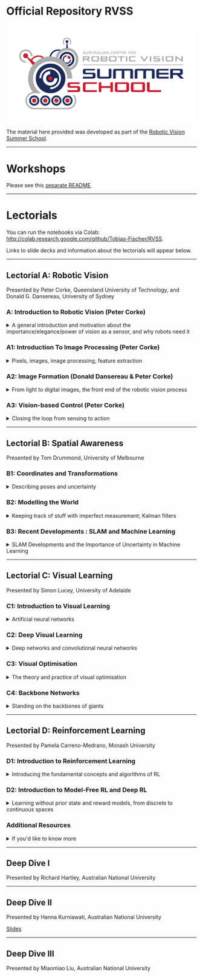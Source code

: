 # Official Repository RVSS

![logo](Pics/RVSS-logo-col.med.jpg)

The material here provided was developed as part of the [Robotic Vision Summer School](https://www.rvss.org.au/).

---
# Workshops
Please see this [separate README](https://github.com/dimitymiller/RVSS_Need4Speed).

---
# Lectorials
You can run the notebooks via Colab: http://colab.research.google.com/github/Tobias-Fischer/RVSS.

Links to slide decks and information about the lectorials will appear below.


---
## Lectorial A: Robotic Vision
Presented by Peter Corke, Queensland University of Technology, and Donald G. Dansereau, University of Sydney

### A: Introduction to Robotic Vision (Peter Corke)
<details>
<summary>A general introduction and motivation about the importance/elegance/power of vision as a sensor, and why robots need it</summary>

#### Slides:
[A0 Slides](https://www.dropbox.com/s/q193uud3jc7b5ew/RVSS%20vision%20intro.pdf?dl=0)

</details>

### A1: Introduction To Image Processing (Peter Corke)
<details>
<summary>Pixels, images, image processing, feature extraction</summary>

#### Slides:
[A1 Slides](https://www.dropbox.com/s/69c0akfaskin4qw/RVSS%20A1%20Image%20processing.pdf?dl=0)

#### Coding Session:
* [Finding blobs](https://colab.research.google.com/github/Tobias-Fischer/RVSS/blob/main/Robotic_Vision/finding-blobs.ipynb)
* [Image features](https://colab.research.google.com/github/Tobias-Fischer/RVSS/blob/main/Robotic_Vision/image_features.ipynb)

#### Supporting Resources:
The following chapters from the [Robotics, Vision and Control](https://link.springer.com/book/10.1007%2F978-3-319-54413-7) Textbook support this session (likely available from your University library as an e-book or individual chapter download):
* Chapters 12.1, 12.2, 12.3, 12.4 and 12.5
* Chapter 13.1
  * Those who are a bit rusty on homogenous transformation matrices, rotation matrices and similar concepts may find Chapters 2.1 and 2.2 - 2D and 3D Geometry useful.

The following masterclasses from the [QUT Robot Academy](https://robotacademy.net.au/) may also be used to help develop your knowledge:
* [Introduction to Robotic Vision](https://robotacademy.net.au/masterclass/robotic-vision/)
* [2D Geometry](https://robotacademy.net.au/masterclass/2d-geometry/) and [3D Geometry](https://robotacademy.net.au/masterclass/3d-geometry/)
* [Getting Images into a Computer](https://robotacademy.net.au/masterclass/getting-images-into-a-computer/)
* [Image Processing](https://robotacademy.net.au/masterclass/image-processing/)
* [Spatial Operators](https://robotacademy.net.au/masterclass/spatial-operators/)
* [Feature Extraction](https://robotacademy.net.au/masterclass/feature-extraction/)

</details>

### A2: Image Formation (Donald Dansereau & Peter Corke)
<details>
<summary>From light to digital images, the front end of the robotic vision process</summary>

#### Slides:
 
Presented by Don.
 
[A2 Slides](https://docs.google.com/presentation/d/1un5R2qxUufTnkCE1PSwzNTMkPuO13Ya3ubjcRwXYlYY/edit?usp=sharing)

#### Coding Session:
 
Hosted by Peter.
 
* [Camera projection basics](https://colab.research.google.com/github/Tobias-Fischer/RVSS/blob/main/Robotic_Vision/camera_animation.ipynb)
* [Camera modeling](https://colab.research.google.com/github/Tobias-Fischer/RVSS/blob/main/Robotic_Vision/camera.ipynb)
* [Camera calibration](https://colab.research.google.com/github/Tobias-Fischer/RVSS/blob/main/Robotic_Vision/calibration.ipynb)
* [Fiducial makers (AprilTags and ArUco markers)](https://colab.research.google.com/github/Tobias-Fischer/RVSS/blob/main/Robotic_Vision/fiducuals.ipynb)

#### Supporting Resources:
The following chapters from the [Robotics, Vision and Control](https://link.springer.com/book/10.1007%2F978-3-319-54413-7) Textbook support this session:
* Chapters 11.1 and 11.2

The following masterclasses from the [QUT Robot Academy](https://robotacademy.net.au/) may also be used to help develop your knowledge:
* [How Are Images Formed](https://robotacademy.net.au/masterclass/how-images-are-formed/)
* [The Geometry of Image Formation](https://robotacademy.net.au/masterclass/the-geometry-of-image-formation/) 
  * You may find watching [3D Geometry](https://robotacademy.net.au/masterclass/3d-geometry/) prior to these two will be beneficial 

 </details>
 
 ### A3: Vision-based Control (Peter Corke)
<details>
<summary>Closing the loop from sensing to action</summary>

#### Coding Session:
* [Image motion](https://colab.research.google.com/github/Tobias-Fischer/RVSS/blob/main/Robotic_Vision/ImageMotion.ipynb)
* [Image-based visual servoing (IBVS)](https://githubtocolab.com/Tobias-Fischer/RVSS/blob/main/Robotic_Vision/IBVS.ipynb)

#### Supporting Resources:
The following chapters from the [Robotics, Vision and Control](https://link.springer.com/book/10.1007%2F978-3-319-54413-7) Textbook support this session:
* Chapters 15.2

The following masterclasses from the [QUT Robot Academy](https://robotacademy.net.au/) may also be used to help develop your knowledge:
* [Vision and Motion](https://robotacademy.net.au/masterclass/vision-and-motion/)

</details>
 
---
## Lectorial B: Spatial Awareness
Presented by Tom Drummond, University of Melbourne
 
### B1: Coordinates and Transformations
<details>
<summary>Describing poses and uncertainty</summary>

#### Slides:
[B1 Slides](https://www.dropbox.com/s/c5ge5ie616tfhg4/RVSS%20-%20B1.pdf?dl=0)

#### Coding Sessions:
* [Basic Geometry](https://colab.research.google.com/github/Tobias-Fischer/RVSS/blob/main/Spatial_Awareness/Tutorial_B1_Basic_Geometry/Basic%20Geometry.ipynb)

</details>
 
### B2: Modelling the World
<details>
<summary>Keeping track of stuff with imperfect measurement; Kalman filters</summary>

#### Slides:
[B2 Slides](https://www.dropbox.com/s/bg2038wvwm7hc6q/RVSS%20-%20B2.pdf?dl=0)

#### Coding Sessions:
* [Motion Model](https://colab.research.google.com/github/Tobias-Fischer/RVSS/blob/main/Spatial_Awareness/Tutorial_B2_Robot_Localisation/1_MotionModel.ipynb)
* [Uncertainty](https://colab.research.google.com/github/Tobias-Fischer/RVSS/blob/main/Spatial_Awareness/Tutorial_B2_Robot_Localisation/2_Uncertainty.ipynb)
* [Kalman Filter 1D](https://colab.research.google.com/github/Tobias-Fischer/RVSS/blob/main/Spatial_Awareness/Tutorial_B2_Robot_Localisation/3_KalmanFilter1D.ipynb)
* [Multivariate Gaussian](https://colab.research.google.com/github/Tobias-Fischer/RVSS/blob/main/Spatial_Awareness/Tutorial_B2_Robot_Localisation/4_MultiVariateGaussian.ipynb)
* [EKF](https://colab.research.google.com/github/Tobias-Fischer/RVSS/blob/main/Spatial_Awareness/Tutorial_B2_Robot_Localisation/5_EKF.ipynb)
* [SLAM](https://colab.research.google.com/github/Tobias-Fischer/RVSS/blob/main/Spatial_Awareness/Tutorial_B2_Robot_Localisation/6_SLAM.ipynb)

</details>

### B3: Recent Developments : SLAM and Machine Learning
<details>
<summary>SLAM Developments and the Importance of Uncertainty in Machine Learning</summary>

#### Slides:
[B3 Slides](https://www.dropbox.com/s/fegdbn2lubg13vm/RVSS%20-%20B3.pdf?dl=0)


</details>

---
## Lectorial C: Visual Learning
Presented by Simon Lucey, University of Adelaide

### C1: Introduction to Visual Learning
<details>
<summary>Artificial neural networks</summary>

#### Slides:
[C1 Slides](https://www.dropbox.com/s/bfz1g2kykizu39g/RVSS%20-%20C1%20-%20Lucey.pdf?dl=0)

#### Coding Session:
* [Image classification with multi-layer perceptron](https://colab.research.google.com/github/Tobias-Fischer/RVSS/blob/main/Visual_Learning/Session1/Classification_MLP_2021.ipynb#scrollTo=lvPV3WzCC6WL)

</details>

### C2: Deep Visual Learning
<details>
<summary>Deep networks and convolutional neural networks</summary>

#### Slides:
[C2 & C3 Slides](https://www.dropbox.com/s/fp9lfahzzpothz9/RVSS%20C2%20%2B%20C3%20-%20Lucey.pdf?dl=0)

#### Coding Session:
* [Image classification with Convolutional NN](https://colab.research.google.com/github/Tobias-Fischer/RVSS/blob/main/Visual_Learning/Session2/LeNetClassificationExcercise_2021.ipynb)

</details>

### C3: Visual Optimisation
<details>
<summary>The theory and practice of visual optimisation</summary>

#### Slides:
C2 & C3 Slides link above.

</details>

### C4: Backbone Networks
<details>
<summary>Standing on the backbones of giants</summary>

#### Slides
[C4 Slides](https://www.dropbox.com/s/ip48oq59rn5gbi0/RVSS%20C4%20-%20Lucey.pdf?dl=0)

</details>


---
## Lectorial D: Reinforcement Learning
Presented by Pamela Carreno-Medrano, Monash University

### D1: Introduction to Reinforcement Learning
<details>
<summary>Introducing the fundamental concepts and algorithms of RL</summary>

<br>
During this session we will start our discussion on reinforcement learning.  We will discuss the main components of the reinforcement learning framework, introduce the fundamental concepts and algorithms and test them in a simple 2D discretised environment.

#### Slides:
* [D1 Slides](https://www.dropbox.com/s/tq0n2ewvdstamx2/RL_RVSS2023_Session1.pdf?dl=0)

#### Coding Sessions:
* [Introduction to Reinforcement Learning](https://colab.research.google.com/github/Tobias-Fischer/RVSS/blob/main/Reinforcement_Learning/Session%201%20IntroRL.ipynb)

</details>

### D2: Introduction to Model-Free RL and Deep RL
<details>
<summary>Learning without prior state and reward models, from discrete to continuous spaces</summary>

<br>
In this session we will continue our discussion on reinforcement learning: enabling robots to learn how to operate in their environment through interaction.  We will discuss how we can approximate the optimal policy even when we don't know the state and reward models, and extend from discrete to continuous state-action spaces.

#### Slides:
* [D2 Slides](https://www.dropbox.com/s/6uy3ba81z8m1aks/RL_RVSS2023_Session2.pdf?dl=0)

#### Coding Sessions:
* [Introduction to Model-Free Reinforcement Learning](https://colab.research.google.com/github/Tobias-Fischer/RVSS/blob/main/Reinforcement_Learning/Session%202.1%20ModelFreeRL.ipynb)
* [Deep RL - Replay Memory](https://colab.research.google.com/github/Tobias-Fischer/RVSS/blob/main/Reinforcement_Learning/Session%202.2%20-%20DeepRL_ReplayMemory.ipynb)
* [Deep RL - Target Network](https://colab.research.google.com/github/Tobias-Fischer/RVSS/blob/main/Reinforcement_Learning/Session%202.3%20-%20DeepRL_DQNTarget.ipynb)

</details>

### Additional Resources
<details>
<summary>If you'd like to know more</summary>

* David Silver's RL [Video Lectures](https://www.davidsilver.uk/teaching/) at UCL 
* Prof. Pascal Poupart's [Video Lectures](https://www.youtube.com/watch?v=KOF_BM-fNPE&t=4s&ab_channel=PascalPoupart) at University of Waterloo, Canada
* Sutton and Barton's [Introduction to Reinforcement Learning](https://www.andrew.cmu.edu/course/10-703/textbook/BartoSutton.pdf) book
* Sergey Levine's [Video Lectures](http://rail.eecs.berkeley.edu/deeprlcourse/) on deep reinforcement learning at UCBerkeley

</details>

---
## Deep Dive I 
Presented by Richard Hartley, Australian National University

---
## Deep Dive II
Presented by Hanna Kurniawati, Australian National University

[Slides](https://www.dropbox.com/s/j5snq0h0bih8sp0/RVSS%20Hanna.pdf?dl=0)

---
## Deep Dive III
Presented by Miaomiao Liu, Australian National University
